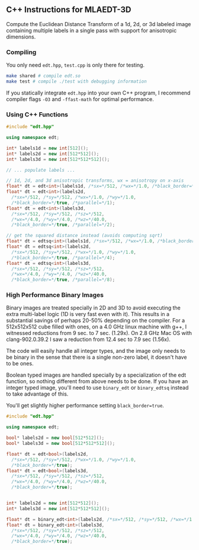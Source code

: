 ## C++ Instructions for MLAEDT-3D

Compute the Euclidean Distance Transform of a 1d, 2d, or 3d labeled image containing multiple labels in a single pass with support for anisotropic dimensions.

### Compiling

You only need `edt.hpp`, `test.cpp` is only there for testing.

```bash
make shared # compile edt.so
make test # compile ./test with debugging information
```

If you statically integrate `edt.hpp` into your own C++ program, I recommend compiler flags `-O3` and `-ffast-math` for optimal performance.

### Using C++ Functions

```cpp
#include "edt.hpp"

using namespace edt;

int* labels1d = new int[512]();
int* labels2d = new int[512*512]();
int* labels3d = new int[512*512*512]();

// ... populate labels ...

// 1d, 2d, and 3d anisotropic transforms, wx = anisotropy on x-axis 
float* dt = edt<int>(labels1d, /*sx=*/512, /*wx=*/1.0, /*black_border=*/true); 
float* dt = edt<int>(labels2d, 
  /*sx=*/512, /*sy=*/512, /*wx=*/1.0, /*wy=*/1.0,
  /*black_border=*/true, /*parallel=*/1); 
float* dt = edt<int>(labels3d, 
  /*sx=*/512, /*sy=*/512, /*sz=*/512,
  /*wx=*/4.0, /*wy=*/4.0, /*wz=*/40.0,
  /*black_border=*/true, /*parallel=*/2); 

// get the squared distance instead (avoids computing sqrt)
float* dt = edtsq<int>(labels1d, /*sx=*/512, /*wx=*/1.0, /*black_border=*/true); 
float* dt = edtsq<int>(labels2d, 
  /*sx=*/512, /*sy=*/512, /*wx=*/1.0, /*wy=*/1.0,
  /*black_border=*/true, /*parallel=*/4); 
float* dt = edtsq<int>(labels3d, 
  /*sx=*/512, /*sy=*/512, /*sz=*/512,
  /*wx=*/4.0, /*wy=*/4.0, /*wz=*/40.0,
  /*black_border=*/true, /*parallel=*/8); 
```

### High Performance Binary Images

Binary images are treated specially in 2D and 3D to avoid executing the extra multi-label logic (1D is very fast even with it). This results in a substantial savings of perhaps 20-50% depending on the compiler. For a 512x512x512 cube filled with ones, on a 4.0 GHz linux machine with g++, I witnessed reductions from 9 sec. to 7 sec. (1.29x). On 2.8 GHz Mac OS with clang-902.0.39.2 I saw a reduction from 12.4 sec to 7.9 sec (1.56x).  

The code will easily handle all integer types, and the image only needs to be binary in the sense that there is a single non-zero label, it doesn't have to be ones.  

Boolean typed images are handled specially by a specialization of the edt function, so nothing different from above needs to be done. If you have an integer typed image, you'll need to use `binary_edt` or `binary_edtsq` instead to take advantage of this.  

You'll get slightly higher performance setting `black_border=true`.  


```cpp
#include "edt.hpp"

using namespace edt;

bool* labels2d = new bool[512*512]();
bool* labels3d = new bool[512*512*512]();

float* dt = edt<bool>(labels2d, 
  /*sx=*/512, /*sy=*/512, /*wx=*/1.0, /*wy=*/1.0,
  /*black_border=*/true); 
float* dt = edt<bool>(labels3d, 
  /*sx=*/512, /*sy=*/512, /*sz=*/512,
  /*wx=*/4.0, /*wy=*/4.0, /*wz=*/40.0,
  /*black_border=*/true); 


int* labels2d = new int[512*512]();
int* labels3d = new int[512*512*512]();

float* dt = binary_edt<int>(labels2d, /*sx=*/512, /*sy=*/512, /*wx=*/1.0, /*wy=*/1.0); 
float* dt = binary_edt<int>(labels3d, 
  /*sx=*/512, /*sy=*/512, /*sz=*/512,
  /*wx=*/4.0, /*wy=*/4.0, /*wz=*/40.0,
  /*black_border=*/true); 

```
